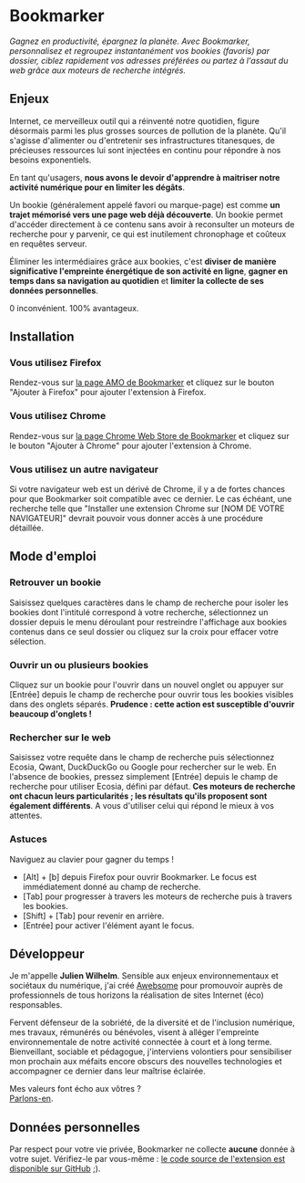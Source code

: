# Bookmarker

*Gagnez en productivité, épargnez la planète. Avec Bookmarker, personnalisez et regroupez instantanément vos bookies (favoris) par dossier, ciblez rapidement vos adresses préférées ou partez à l'assaut du web grâce aux moteurs de recherche intégrés.*

## Enjeux

Internet, ce merveilleux outil qui a réinventé notre quotidien, figure désormais parmi les plus grosses sources de pollution de la planète. Qu'il s'agisse d'alimenter ou d'entretenir ses infrastructures titanesques, de précieuses ressources lui sont injectées en continu pour répondre à nos besoins exponentiels.

En tant qu'usagers, **nous avons le devoir d'apprendre à maitriser notre activité numérique pour en limiter les dégâts**.

Un bookie (généralement appelé favori ou marque-page) est comme **un trajet mémorisé vers une page web déjà découverte**. Un bookie permet d'accéder directement à ce contenu sans avoir à reconsulter un moteurs de recherche pour y parvenir, ce qui est inutilement chronophage et coûteux en requêtes serveur.

Éliminer les intermédiaires grâce aux bookies, c'est **diviser de manière significative l'empreinte énergétique de son activité en ligne**, **gagner en temps dans sa navigation au quotidien** et **limiter la collecte de ses données personnelles**.

0 inconvénient. 100% avantageux. 

## Installation

### Vous utilisez Firefox

Rendez-vous sur [la page AMO de Bookmarker](https://addons.mozilla.org/fr/firefox/addon/awb-bookmarker/) et cliquez sur le bouton "Ajouter à Firefox" pour ajouter l'extension à Firefox.

### Vous utilisez Chrome

Rendez-vous sur [la page Chrome Web Store de Bookmarker](https://chrome.google.com/webstore/detail/bookmarker/ijghckhmffndoockcillicjgdgldbgpc) et cliquez sur le bouton "Ajouter à Chrome" pour ajouter l'extension à Chrome.

### Vous utilisez un autre navigateur

Si votre navigateur web est un dérivé de Chrome, il y a de fortes chances pour que Bookmarker soit compatible avec ce dernier. Le cas échéant, une recherche telle que "Installer une extension Chrome sur [NOM DE VOTRE NAVIGATEUR]" devrait pouvoir vous donner accès à une procédure détaillée.

## Mode d'emploi

### Retrouver un bookie

Saisissez quelques caractères dans le champ de recherche pour isoler les bookies dont l'intitulé correspond à votre recherche, sélectionnez un dossier depuis le menu déroulant pour restreindre l'affichage aux bookies contenus dans ce seul dossier ou cliquez sur la croix pour effacer votre sélection.

### Ouvrir un ou plusieurs bookies

Cliquez sur un bookie pour l'ouvrir dans un nouvel onglet ou appuyer sur [Entrée] depuis le champ de recherche pour ouvrir tous les bookies visibles dans des onglets séparés. **Prudence : cette action est susceptible d'ouvrir beaucoup d'onglets !**

### Rechercher sur le web

Saisissez votre requête dans le champ de recherche puis sélectionnez Ecosia, Qwant, DuckDuckGo ou Google pour rechercher sur le web. En l'absence de bookies, pressez simplement [Entrée] depuis le champ de recherche pour utiliser Ecosia, défini par défaut. **Ces moteurs de recherche ont chacun leurs particularités ; les résultats qu'ils proposent sont également différents**. A vous d'utiliser celui qui répond le mieux à vos attentes.

### Astuces

Naviguez au clavier pour gagner du temps !

* [Alt] + [b] depuis Firefox pour ouvrir Bookmarker. Le focus est immédiatement donné au champ de recherche.
* [Tab] pour progresser à travers les moteurs de recherche puis à travers les bookies.
* [Shift] + [Tab] pour revenir en arrière.
* [Entrée] pour activer l'élément ayant le focus.
				
## Développeur
	
Je m'appelle **Julien Wilhelm**. Sensible aux enjeux environnementaux et sociétaux du numérique, j'ai créé [Awebsome](https://awebsome.fr/) pour promouvoir auprès de professionnels de tous horizons la réalisation de sites Internet (éco) responsables.

Fervent défenseur de la sobriété, de la diversité et de l'inclusion numérique, mes travaux, rémunérés ou bénévoles, visent à alléger l'empreinte environnementale de notre activité connectée à court et à long terme. Bienveillant, sociable et pédagogue, j'interviens volontiers pour sensibiliser mon prochain aux méfaits encore obscurs des nouvelles technologies et accompagner ce dernier dans leur maîtrise éclairée.

Mes valeurs font écho aux vôtres ?  
[Parlons-en](https://awebsome.fr/#contact).

## Données personnelles

Par respect pour votre vie privée, Bookmarker ne collecte **aucune** donnée à votre sujet. Vérifiez-le par vous-même : [le code source de l'extension est disponible sur GitHub](https://github.com/AwebsomeFr/bookmarker) ;).